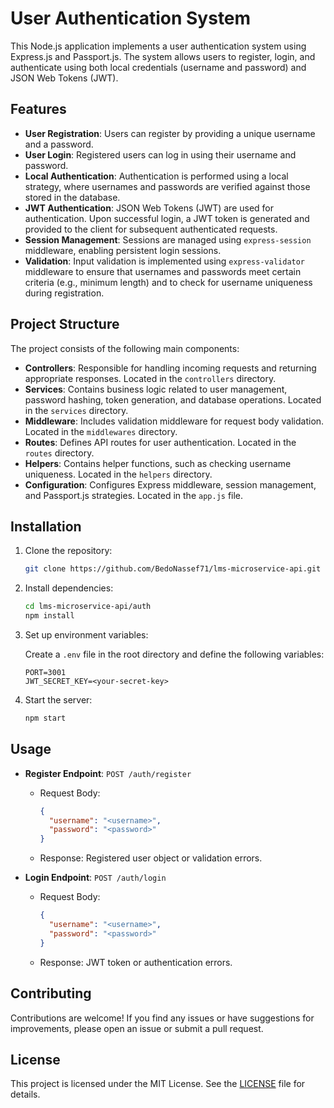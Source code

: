 # User Authentication System

This Node.js application implements a user authentication system using Express.js and Passport.js. The system allows users to register, login, and authenticate using both local credentials (username and password) and JSON Web Tokens (JWT).

## Features

- **User Registration**: Users can register by providing a unique username and a password.
- **User Login**: Registered users can log in using their username and password.
- **Local Authentication**: Authentication is performed using a local strategy, where usernames and passwords are verified against those stored in the database.
- **JWT Authentication**: JSON Web Tokens (JWT) are used for authentication. Upon successful login, a JWT token is generated and provided to the client for subsequent authenticated requests.
- **Session Management**: Sessions are managed using `express-session` middleware, enabling persistent login sessions.
- **Validation**: Input validation is implemented using `express-validator` middleware to ensure that usernames and passwords meet certain criteria (e.g., minimum length) and to check for username uniqueness during registration.

## Project Structure

The project consists of the following main components:

- **Controllers**: Responsible for handling incoming requests and returning appropriate responses. Located in the `controllers` directory.
- **Services**: Contains business logic related to user management, password hashing, token generation, and database operations. Located in the `services` directory.
- **Middleware**: Includes validation middleware for request body validation. Located in the `middlewares` directory.
- **Routes**: Defines API routes for user authentication. Located in the `routes` directory.
- **Helpers**: Contains helper functions, such as checking username uniqueness. Located in the `helpers` directory.
- **Configuration**: Configures Express middleware, session management, and Passport.js strategies. Located in the `app.js` file.

## Installation

1. Clone the repository:

   ```bash
   git clone https://github.com/BedoNassef71/lms-microservice-api.git
   ```

2. Install dependencies:

   ```bash
   cd lms-microservice-api/auth
   npm install
   ```

3. Set up environment variables:

   Create a `.env` file in the root directory and define the following variables:

   ```plaintext
   PORT=3001
   JWT_SECRET_KEY=<your-secret-key>
   ```

4. Start the server:

   ```bash
   npm start
   ```

## Usage

- **Register Endpoint**: `POST /auth/register`
  - Request Body:
    ```json
    {
      "username": "<username>",
      "password": "<password>"
    }
    ```
  - Response: Registered user object or validation errors.

- **Login Endpoint**: `POST /auth/login`
  - Request Body:
    ```json
    {
      "username": "<username>",
      "password": "<password>"
    }
    ```
  - Response: JWT token or authentication errors.

## Contributing

Contributions are welcome! If you find any issues or have suggestions for improvements, please open an issue or submit a pull request.

## License

This project is licensed under the MIT License. See the [LICENSE](LICENSE) file for details.